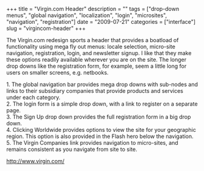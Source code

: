 +++
title = "Virgin.com Header"
description = ""
tags = ["drop-down menus", "global navigation", "localization", "login", "microsites", "navigation", "registration"]
date = "2009-07-21"
categories = ["interface"]
slug = "virgincom-header"
+++


<p>The Virgin.com redesign sports a header that provides a boatload of functionality using mega fly out menus: locale selection, micro-site navigation, registration, login, and newsletter signup. I like that they make these options readily available wherever you are on the site. The longer drop downs like the registration form, for example, seem a little long for users on smaller screens, e.g. netbooks. </p>
<div id="screens-full" class="clear"><div class="caption">1. The global navigation bar provides mega drop downs with sub-nodes and links to their subsidiary companies that provide products and services under each category.</div><div class="fullimg clear"><a href="//konigi.com/media/interface/virgin-header-1.png" class="group" rel="group" title="1. The global navigation bar provides mega drop downs with sub-nodes and links to their subsidiary c..."><img src="//konigi.com/media/interface/virgin-header-1.png" alt="" class="img-responsive"></a></div></div><div id="screens-full" class="clear"><div class="caption">2. The login form is a simple drop down, with a link to register on a separate page.</div><div class="fullimg clear"><a href="//konigi.com/media/interface/virgin-header-2.png" class="group" rel="group" title="2. The login form is a simple drop down, with a link to register on a separate page."><img src="//konigi.com/media/interface/virgin-header-2.png" alt="" class="img-responsive"></a></div></div><div id="screens-full" class="clear"><div class="caption">3. The Sign Up drop down provides the full registration form in a big drop down.</div><div class="fullimg clear"><a href="//konigi.com/media/interface/virgin-header-3.png" class="group" rel="group" title="3. The Sign Up drop down provides the full registration form in a big drop down."><img src="//konigi.com/media/interface/virgin-header-3.png" alt="" class="img-responsive"></a></div></div><div id="screens-full" class="clear"><div class="caption">4. Clicking Worldwide provides options to view the site for your geographic region. This option is also provided in the Flash hero below the navigation.</div><div class="fullimg clear"><a href="//konigi.com/media/interface/virgin-header-4.png" class="group" rel="group" title="4. Clicking Worldwide provides options to view the site for your geographic region. This option is a..."><img src="//konigi.com/media/interface/virgin-header-4.png" alt="" class="img-responsive"></a></div></div><div id="screens-full" class="clear"><div class="caption">5. The Virgin Companies link provides navigation to micro-sites, and remains consistent as you navigate from site to site.</div><div class="fullimg clear"><a href="//konigi.com/media/interface/virgin-header-5.png" class="group" rel="group" title="5. The Virgin Companies link provides navigation to micro-sites, and remains consistent as you navig..."><img src="//konigi.com/media/interface/virgin-header-5.png" alt="" class="img-responsive"></a></div></div>        
<p><a href="http://www.virgin.com/">http://www.virgin.com/</a></p>

